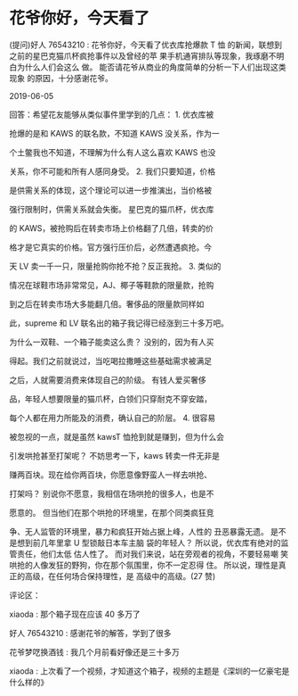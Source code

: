 # 花爷你好，今天看了

(提问)好人 76543210 : 花爷你好，今天看了优衣库抢爆款 T 恤 的新闻，联想到之前的星巴克猫爪杯疯抢事件以及曾经的苹 果手机通宵排队等现象，我琢磨不明白为什么人们会这么 做。 能否请花爷从商业的角度简单的分析一下人们出现这类现象 的原因，十分感谢花爷。

2019-06-05

回答：希望花友能够从类似事件里学到的几点： 1\. 优衣库被

抢爆的是和 KAWS 的联名款，不知道 KAWS 没关系，作为一

个土鳖我也不知道，不理解为什么有人这么喜欢 KAWS 也没

关系，你不可能和所有人感同身受。 2\. 我们只要知道，价格

是供需关系的体现，这个理论可以进一步推演出，当价格被

强行限制时，供需关系就会失衡。 星巴克的猫爪杯，优衣库

的 KAWS，被抢购后在转卖市场上价格翻了几倍，转卖的价

格才是它真实的价格。官方强行压价后，必然遭遇疯抢。今

天 LV 卖一千一只，限量抢购你抢不抢？反正我抢。 3\. 类似的

情况在球鞋市场非常常见，AJ、椰子等鞋款的限量款，抢购

到之后在转卖市场大多能翻几倍。奢侈品的限量款同样如

此，supreme 和 LV 联名出的箱子我记得已经涨到三十多万吧。

为什么一双鞋、一个箱子能卖这么贵？ 没别的，因为有人买

得起。我们之前就说过，当吃喝拉撒睡这些基础需求被满足

之后，人就需要消费来体现自己的阶级。 有钱人爱买奢侈

品，年轻人想要限量的猫爪杯，白领们只穿耐克不穿安踏，

每个人都在用力所能及的消费，确认自己的阶层。 4\. 很容易

被忽视的一点，就是虽然 kawsT 恤抢到就是赚到，但为什么会

引发哄抢甚至打架呢？ 不妨思考一下，kaws 转卖一件无非是

赚两百块。现在给你两百块，你愿意像野蛮人一样去哄抢、

打架吗？ 别说你不愿意，我相信在场哄抢的很多人，也是不

愿意的。 但当他们在那个哄抢的环境里，在那个同类疯狂竞

争、无人监管的环境里，暴力和疯狂开始占据上峰，人性的 丑恶暴露无遗。 是不是想到前几年里拿 U 型锁敲日本车主脑 袋的年轻人？ 所以说，优衣库有绝对的监管责任，他们太低 估人性了。 而对我们来说，站在旁观者的视角，不要轻易嘲 笑哄抢的人像发狂的野狗，你在那个氛围里，你不一定忍得 住。 所以说，理性是真正的高级，在任何场合保持理性，是 高级中的高级。(27 赞)

评论区：

xiaoda : 那个箱子现在应该 40 多万了

好人 76543210 : 感谢花爷的解答，学到了很多

花爷梦呓换酒钱 : 我几个月前看好像还是三十多万

xiaoda : 上次看了一个视频，才知道这个箱子，视频的主题是《深圳的一亿豪宅是什么样的》